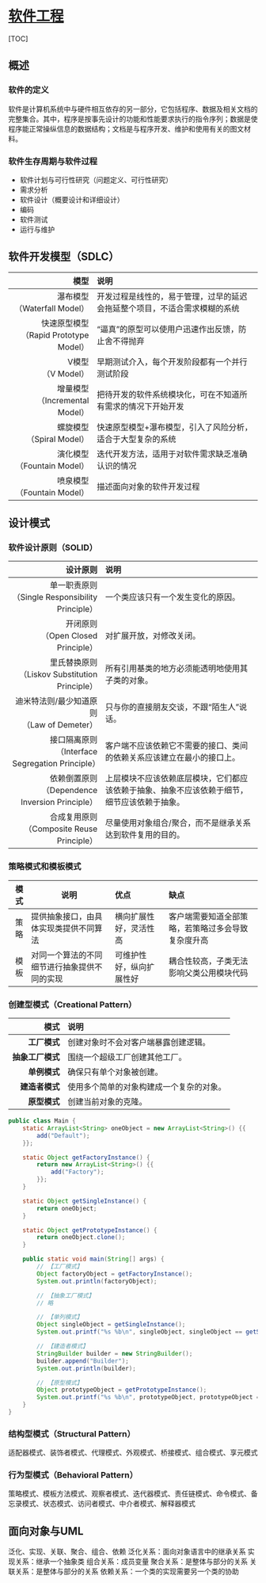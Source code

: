 <link rel="stylesheet" href="https://zhmhbest.gitee.io/hellomathematics/style/index.css">
<script src="https://zhmhbest.gitee.io/hellomathematics/style/index.js"></script>

# [软件工程](../index.html)

[TOC]

## 概述

### 软件的定义

软件是计算机系统中与硬件相互依存的另一部分，它包括程序、数据及相关文档的完整集合。其中，程序是按事先设计的功能和性能要求执行的指令序列；数据是使程序能正常操纵信息的数据结构；文档是与程序开发、维护和使用有关的图文材料。

### 软件生存周期与软件过程

- 软件计划与可行性研究（问题定义、可行性研究）
- 需求分析
- 软件设计（概要设计和详细设计）
- 编码
- 软件测试
- 运行与维护

## 软件开发模型（SDLC）

|                                       模型 | 说明                                                         |
| -----------------------------------------: | :----------------------------------------------------------- |
|            瀑布模型<br>（Waterfall Model） | 开发过程是线性的，易于管理，过早的延迟会拖延整个项目，不适合需求模糊的系统 |
| 快速原型模型<br/>（Rapid Prototype Model） | “逼真”的原型可以使用户迅速作出反馈，防止舍不得抛弃           |
|                      V模型<br/>（V Model） | 早期测试介入，每个开发阶段都有一个并行测试阶段               |
|         增量模型<br/>（Incremental Model） | 把待开发的软件系统模块化，可在不知道所有需求的情况下开始开发 |
|              螺旋模型<br/>（Spiral Model） | 快速原型模型+瀑布模型，引入了风险分析，适合于大型复杂的系统  |
|            演化模型<br/>（Fountain Model） | 迭代开发方法，适用于对软件需求缺乏准确认识的情况             |
|            喷泉模型<br/>（Fountain Model） | 描述面向对象的软件开发过程                                   |

## 设计模式

### 软件设计原则（SOLID）

|                                             设计原则 | 说明                                                         |
| ---------------------------------------------------: | :----------------------------------------------------------- |
|  单一职责原则<br>（Single Responsibility Principle） | 一个类应该只有一个发生变化的原因。                           |
|               开闭原则<br/>（Open Closed Principle） | 对扩展开放，对修改关闭。                                     |
|   里氏替换原则<br/>（Liskov Substitution Principle） | 所有引用基类的地方必须能透明地使用其子类的对象。             |
|       迪米特法则/最少知道原则<br/>（Law of Demeter） | 只与你的直接朋友交谈，不跟“陌生人”说话。                     |
| 接口隔离原则<br/>（Interface Segregation Principle） | 客户端不应该依赖它不需要的接口、类间的依赖关系应该建立在最小的接口上。 |
|  依赖倒置原则<br/>（Dependence Inversion Principle） | 上层模块不应该依赖底层模块，它们都应该依赖于抽象、抽象不应该依赖于细节，细节应该依赖于抽象。 |
|       合成复用原则<br/>（Composite Reuse Principle） | 尽量使用对象组合/聚合，而不是继承关系达到软件复用的目的。    |

### 策略模式和模板模式

| 模式 | 说明                                         | 优点                     | 缺点                                               |
| ---: | -------------------------------------------- | :----------------------- | :------------------------------------------------- |
| 策略 | 提供抽象接口，由具体实现类提供不同算法       | 横向扩展性好，灵活性高   | 客户端需要知道全部策略，若策略过多会导致复杂度升高 |
| 模板 | 对同一个算法的不同细节进行抽象提供不同的实现 | 可维护性好，纵向扩展性好 | 耦合性较高，子类无法影响父类公用模块代码           |

### 创建型模式（Creational Pattern）

|             模式 | 说明                                     |
| ---------------: | :--------------------------------------- |
|     **工厂模式** | 创建对象时不会对客户端暴露创建逻辑。     |
| **抽象工厂模式** | 围绕一个超级工厂创建其他工厂。           |
|     **单例模式** | 确保只有单个对象被创建。                 |
|   **建造者模式** | 使用多个简单的对象构建成一个复杂的对象。 |
|     **原型模式** | 创建当前对象的克隆。                     |

```java
public class Main {
    static ArrayList<String> oneObject = new ArrayList<String>() {{
        add("Default");
    }};

    static Object getFactoryInstance() {
        return new ArrayList<String>() {{
            add("Factory");
        }};
    }

    static Object getSingleInstance() {
        return oneObject;
    }

    static Object getPrototypeInstance() {
        return oneObject.clone();
    }

    public static void main(String[] args) {
        // 【工厂模式】
        Object factoryObject = getFactoryInstance();
        System.out.println(factoryObject);

        // 【抽象工厂模式】
        // 略

        // 【单列模式】
        Object singleObject = getSingleInstance();
        System.out.printf("%s %b\n", singleObject, singleObject == getSingleInstance());

        // 【建造者模式】
        StringBuilder builder = new StringBuilder();
        builder.append("Builder");
        System.out.println(builder);

        // 【原型模式】
        Object prototypeObject = getPrototypeInstance();
        System.out.printf("%s %b\n", prototypeObject, prototypeObject == getPrototypeInstance());
    }
}
```

### 结构型模式（Structural Pattern）

适配器模式、装饰者模式、代理模式、外观模式、桥接模式、组合模式、享元模式

### 行为型模式（Behavioral Pattern）

策略模式、模板方法模式、观察者模式、迭代器模式、责任链模式、命令模式、备忘录模式、状态模式、访问者模式、中介者模式、解释器模式

## 面向对象与UML

泛化、实现、关联、聚合、组合、依赖
泛化关系：面向对象语言中的继承关系
实现关系：继承一个抽象类
组合关系：成员变量
聚合关系：是整体与部分的关系
关联关系：是整体与部分的关系
依赖关系：一个类的实现需要另一个类的协助
